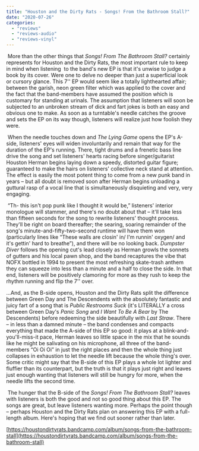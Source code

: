 ```yaml
---
title: "Houston and the Dirty Rats - Songs! From the Bathroom Stall?"
date: "2020-07-26"
categories: 
  - "reviews"
  - "reviews-audio"
  - "reviews-vinyl"
---
```


 More than the other things that _Songs! From The Bathroom Stall?_ certainly represents for Houston and the Dirty Rats, the most important rule to keep in mind when listening  to the band's new EP is that it's unwise to judge a book by its cover. Were one to delve no deeper than just a superficial look or cursory glance. This 7'' EP would seem like a totally lighthearted affair; between the garish, neon green filter which was applied to the cover and the fact that the band-members have assumed the position which is customary for standing at urinals. The assumption that listeners will soon be subjected to an unbroken stream of dick and fart jokes is both an easy and obvious one to make. As soon as a turntable's needle catches the groove and sets the EP on its way though, listeners will realize just how foolish they were.

 When the needle touches down and _The Lying Game_ opens the EP's A-side, listeners' eyes will widen involuntarily and remain that way for the duration of the EP's running. There, tight drums and a frenetic bass line drive the song and set listeners' hearts racing before singer/guitarist Houston Herman begins laying down a speedy, distorted guitar figure; guaranteed to make the hairs on listeners' collective neck stand at attention. The effect is easily the most potent thing to come from a new punk band in years – but all doubt is removed soon after Herman begins unloading a guttural rasp of a vocal line that is simultaneously disquieting and very, very engaging.

 “Th- this isn't pop punk like I thought it would be,” listeners' interior monologue will stammer, and there's no doubt about that – it'll take less than fifteen seconds for the song to rewrite listeners' thought process. They'll be right on board thereafter; the searing, soaring remainder of the song's minute-and-fifty-two-second runtime will have them won (particularly lines like “These walls are closin' in/ I'm runnin' oxygen/ and it's gettin' hard to breathe”), and there will be no looking back. _Dumpster Diver_ follows the opening cut's lead closely as Herman growls the sonnets of gutters and his local pawn shop, and the band recaptures the vibe that NOFX bottled in 1994 to present the most refreshing skate-trash anthem they can squeeze into less than a minute and a half to close the side. In that end, listeners will be positively clamoring for more as they rush to keep the rhythm running and flip the 7'' over.

...And, as the B-side opens, Houston and the Dirty Rats split the difference between Green Day and The Descendents with the absolutely fantastic and juicy fart of a song that is _Public Restrooms Suck_ (it's LITERALLY a cross between Green Day's _Panic Song_ and _I Want To Be A Bear_ by The Descendents) before redeeming the side beautifully with _Last Straw_. There – in less than a damned minute – the band condenses and compacts everything that made the A-side of this EP so good: it plays at a blink-and-you'll-miss-it pace, Herman leaves so little space in the mix that he sounds like he might be salivating on his microphone, all three of the band-members “Oi Oi Oi” in just the right places and then the whole thing just collapses in exhaustion to let the needle lift because the whole thing's over. Some critic might say that the B-side of this EP plays a whole lot lighter and fluffier than its counterpart, but the truth is that it plays just right and leaves just enough wanting that listeners will still be hungry for more, when the needle lifts the second time.

 The hunger that the B-side of the _Songs! From The Bathroom Stall?_ leaves with listeners is both the good and not so good thing about this EP. The songs are great, but leave listeners wanting more. Perhaps the point though – perhaps Houston and the Dirty Rats plan on answering this EP with a full-length album. Here's hoping that we find out sooner rather than later.

[https://houstondirtyrats.bandcamp.com/album/songs-from-the-bathroom-stall](https://houstondirtyrats.bandcamp.com/album/songs-from-the-bathroom-stall)

